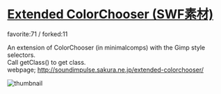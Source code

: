 # [Extended ColorChooser (SWF素材)](http://fl.corge.net/c/eMzU)

favorite:71 / forked:11

An extension of ColorChooser (in minimalcomps) with the Gimp style selectors.  
Call getClass() to get class.  
webpage; http://soundimpulse.sakura.ne.jp/extended-colorchooser/

![thumbnail](./thumbnail.jpg)
